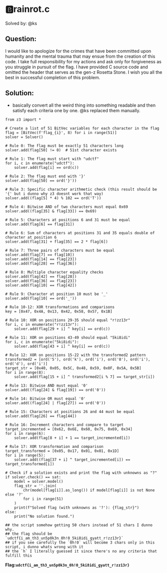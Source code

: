# 🅱️rainrot.c

Solved by: @ks

## Question:
I would like to apologize for the crimes that have been committed upon humanity and the mental trauma that may ensue from the creation of this code. I take full responsibility for my actions and ask only for forgiveness as you struggle in pursuit of the flag. I have provided C source code and omitted the header that serves as the gen-z Rosetta Stone. I wish you all the best in successful completion of this problem.

## Solution:
- basically convert all the weird thing into something readable and then satisfy each criteria one by one. @ks replaced them manually.

```
from z3 import *

# Create a list of 51 BitVec variables for each character in the flag
flag = [BitVec(f'flag_{i}', 8) for i in range(51)]
solver = Solver()

# Rule 0: The flag must be exactly 51 characters long
solver.add(flag[50] != 0)  # 51st character exists

# Rule 1: The flag must start with "udctf"
for i, c in enumerate("udctf"):
    solver.add(flag[i] == ord(c))

# Rule 2: The flag must end with '}'
solver.add(flag[50] == ord('}'))

# Rule 3: Specific character arithmetic check (this result should be '{' but i dunno why z3 doesnt work that way)
solver.add((flag[5] * 4) % 102 == ord('T'))

# Rule 4: Bitwise AND of two characters must equal 0x69
solver.add((flag[35] & flag[33]) == 0x69)

# Rule 5: Characters at positions 6 and 31 must be equal
solver.add(flag[6] == flag[31])

# Rule 6: Sum of characters at positions 31 and 35 equals double of character at position 6
solver.add(flag[31] + flag[35] == 2 * flag[6])

# Rule 7: Three pairs of characters must be equal
solver.add(flag[7] == flag[10])
solver.add(flag[14] == flag[23])
solver.add(flag[28] == flag[36])

# Rule 8: Multiple character equality checks
solver.add(flag[42] == flag[28])
solver.add(flag[36] == flag[23])
solver.add(flag[10] == flag[42])

# Rule 9: Character at position 10 must be '_'
solver.add(flag[10] == ord('_'))

# Rule 10-12: XOR transformations and comparisons
key = [0x47, 0x4A, 0x13, 0x42, 0x58, 0x57, 0x1B]

# Rule 10: XOR on positions 29-35 should equal "r!zz13r"
for i, c in enumerate("r!zz13r"):
    solver.add(flag[29 + i] ^ key[i] == ord(c))

# Rule 11: XOR on positions 43-49 should equal "5ki8idi"
for i, c in enumerate("5ki8idi"):
    solver.add(flag[43 + i] ^ key[i] == ord(c))

# Rule 12: XOR on positions 15-22 with the transformed2 pattern
transformed2 = [ord('5'), ord('k'), ord('i'), ord('8'), ord('i'), ord('d'), ord('i')]
target_str = [0x40, 0x05, 0x5C, 0x48, 0x59, 0x0F, 0x5A, 0x5B]
for i in range(8):
    solver.add(flag[15 + i] ^ transformed2[i % 7] == target_str[i])

# Rule 13: Bitwise AND must equal '0'
solver.add((flag[24] & flag[19]) == ord('0'))

# Rule 14: Bitwise OR must equal '0'
solver.add((flag[24] | flag[27]) == ord('0'))

# Rule 15: Characters at positions 26 and 44 must be equal
solver.add(flag[26] == flag[44])

# Rule 16: Increment characters and compare to target
target_incremented = [0x62, 0x6E, 0x60, 0x75, 0x69, 0x34]
for i in range(6):
    solver.add(flag[8 + i] + 1 == target_incremented[i])

# Rule 17: XOR transformation and comparison
target_transformed = [0x05, 0x17, 0x01, 0x01, 0x1D]
for i in range(5):
    solver.add((flag[37 + i] ^ target_incremented[i]) == target_transformed[i])

# Check if a solution exists and print the flag with unknowns as "?"
if solver.check() == sat:
    model = solver.model()
    flag_str = ''.join(
        chr(model[flag[i]].as_long()) if model[flag[i]] is not None else '?' 
        for i in range(51)
    )
    print(f"Solved flag (with unknowns as '?'): {flag_str}")
else:
    print("No solution found.")

## the script somehow getting 50 chars instead of 51 chars I dunno why.
## the flag should be `udctf{i_am_th3_un5p0k3n_0h!0_5ki8idi_gyatt_r!zz13r}`
## if you see carefully the `0h!0` will become 3 chars only in this script, i dunno whats wrong with it
## the `h` I literally guessed it since there's no any criteria that fulfill this 
```
**Flag:`udctf{i_am_th3_un5p0k3n_0h!0_5ki8idi_gyatt_r!zz13r}`** 
